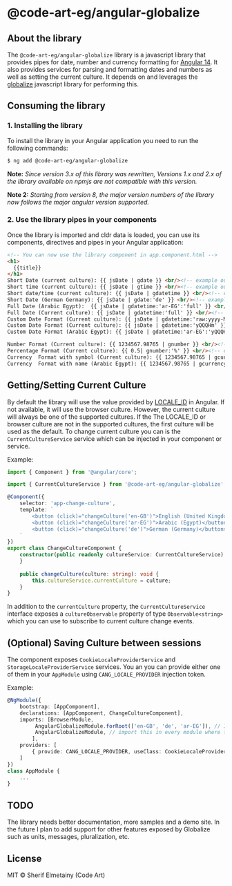 # @code-art-eg/angular-globalize

## About the library

The ```@code-art-eg/angular-globalize``` library is a javascript library that provides pipes for date, number and currency formatting for [Angular 14](https://angular.io).
It also provides services for parsing and formatting dates and numbers as well as setting the current culture. It depends on and leverages the [globalize](https://github.com/globalizejs) javascript library for performing this.

## Consuming the library

### 1. Installing the library

To install the library in your Angular application you need to run the following commands:

```bash
$ ng add @code-art-eg/angular-globalize
```
**Note:** *Since version 3.x of this library was rewritten, Versions 1.x and 2.x of the library available on npmjs are not compatible with this version.*

**Note 2:** *Starting from version 8, the major version numbers of the library now follows the major angular version supported.*


### 2. Use the library pipes in your components

Once the library is imported and cldr data is loaded, you can use its components, directives and pipes in your Angular application:

```html
<!-- You can now use the library component in app.component.html -->
<h1>
  {{title}}
</h1>
Short Date (current culture): {{ jsDate | gdate }} <br/><!-- example output 10/02/2018 using en-GB -->
Short time (current culture): {{ jsDate | gtime }} <br/><!-- example output 13:49 using en-GB -->
Short date/time (current culture): {{ jsDate | gdatetime }} <br/><!-- example output 10/02/2018, 13:49 using en-GB-->
Short Date (German Germany): {{ jsDate | gdate:'de' }} <br/><!-- example output 10.02.18 -->
Full Date (Arabic Egypt):  {{ jsDate | gdatetime:'ar-EG':'full' }} <br/><!-- example output السبت، ١٠ فبراير ٢٠١٨ ١:٤٩:٢٠ م غرينتش+٠٢:٠٠ -->
Full Date (Current culture): {{ jsDate | gdatetime:'full' }} <br/><!-- example output Saturday, 10 February 2018 at 13:49:20 GMT+02:00 using en-GB -->
Custom Date Format (Current culture): {{ jsDate | gdatetime:'raw:yyyy-MM-dd' }} <br/><!-- example output 2018-02-10 -->
Custom Date Format (Current culture): {{ jsDate | gdatetime:'yQQQHm' }} <br/><!-- example output Q1 2018, 13:49 -->
Custom Date Format (Arabic Egypt): {{ jsDate | gdatetime:'ar-EG':'yQQQHm'}} <br/><!-- example output الربع الأول ٢٠١٨ ١٣:٤٩ -->

Number Format (Current culture): {{ 1234567.98765 | gnumber }} <br/><!-- example output 1,234,567.988 -->
Percentage Format (Current culture): {{ 0.5| gnumber:'%' }} <br/><!-- example output 50% -->
Currency  Format with symbol (Current culture): {{ 1234567.98765 | gcurrency:'EUR'}} <br/><!-- example output €1,234,567.99 -->
Currency  Format with name (Arabic Egypt): {{ 1234567.98765 | gcurrency:'EGP':'ar-EG':{ style: 'name', maximumFractionDigits:3, minimumFractionDigits:3 } }} <br/><!-- example output ١٬٢٣٤٬٥٦٧٫٩٨٨ جنيه مصري -->
``` 

## Getting/Setting Current Culture

By default the library will use the value provided by [LOCALE_ID](https://angular.io/api/core/LOCALE_ID) in Angular. If not available, it will use the browser culture. However, the current culture will always be one of the supported cultures. If the The LOCALE_ID or browser culture are not in the supported cultures, the first culture will be used as the default. To change current culture you can is the ```CurrentCultureService``` service which can be injected in your component or service.

Example: 

```typescript
import { Component } from '@angular/core';

import { CurrentCultureService } from '@code-art-eg/angular-globalize';

@Component({
    selector: 'app-change-culture',
    template: `
        <button (click)="changeCulture('en-GB')">English (United Kingdom)</button>
        <button (click)="changeCulture('ar-EG')">Arabic (Egypt)</button>
        <button (click)="changeCulture('de')">German (Germany)</button>
    `
})
export class ChangeCultureComponent {
    constructor(public readonly cultureService: CurrentCultureService) {
    }
    
    public changeCulture(culture: string): void {
        this.cultureService.currentCulture = culture;
    }
}
```

In addition to the `currentCulture` property, the `CurrentCultureService` interface exposes a `cultureObservable` property of type `Observable<string>` which you can use to subscribe to current culture change events.

## (Optional) Saving Culture between sessions

The component exposes ```CookieLocaleProviderService``` and ```StorageLocaleProviderService``` services. You an you can provide either one of them in your ```AppModule``` using ```CANG_LOCALE_PROVIDER``` injection token. 

Example:

```typescript 
@NgModule({
    bootstrap: [AppComponent],
    declarations: [AppComponent, ChangeCultureComponent],
    imports: [BrowserModule,
         AngularGlobalizeModule.forRoot(['en-GB', 'de', 'ar-EG']), // Import this only in root app module
         AngularGlobalizeModule, // import this in every module where the pipes and directives are needed.
        ],
    providers: [
        { provide: CANG_LOCALE_PROVIDER, useClass: CookieLocaleProviderService, multi: true },
    ]
})
class AppModule {
    ...
}
```

## TODO

The library needs better documentation, more samples and a demo site. In the future I plan to add support for other features exposed by Globalize such as units, messages, pluralization, etc.

## License

MIT © Sherif Elmetainy \(Code Art\)
